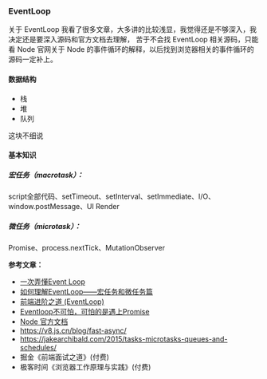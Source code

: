 
### EventLoop

关于 EventLoop 我看了很多文章，大多讲的比较浅显，我觉得还是不够深入，我决定还是要深入源码和官方文档去理解，
苦于不会找 EventLoop 相关源码，只能看 Node 官网关于 Node 的事件循环的解释，以后找到浏览器相关的事件循环的源码一定补上。

#### 数据结构
- 栈
- 堆
- 队列
 
这块不细说

#### 基本知识

##### 宏任务（macrotask）：

script全部代码、setTimeout、setInterval、setImmediate、I/O、window.postMessage、UI Render

##### 微任务（microtask）：

Promise、process.nextTick、MutationObserver


**参考文章：**
- [一次弄懂Event Loop](https://zhuanlan.zhihu.com/p/55511602)
- [如何理解EventLoop——宏任务和微任务篇](http://47.98.159.95/my_blog/js-v8/004.html)
- [前端进阶之道 (EventLoop)](https://yuchengkai.cn/docs/frontend/browser.html#event-loop)
- [Eventloop不可怕，可怕的是遇上Promise](https://juejin.im/post/5c9a43175188252d876e5903)
- [Node 官方文档](https://nodejs.org/zh-cn/docs/guides/event-loop-timers-and-nexttick/)
- https://v8.js.cn/blog/fast-async/
- https://jakearchibald.com/2015/tasks-microtasks-queues-and-schedules/
- 掘金《前端面试之道》(付费)
- 极客时间《浏览器工作原理与实践》(付费)

